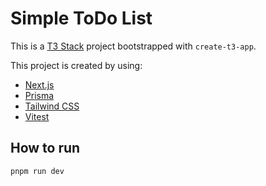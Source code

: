 # Simple ToDo List

This is a [T3 Stack](https://create.t3.gg/) project bootstrapped with `create-t3-app`.


This project is created by using:

- [Next.js](https://nextjs.org)
- [Prisma](https://prisma.io)
- [Tailwind CSS](https://tailwindcss.com)
- [Vitest](https://vitest.dev/)

## How to run

```
pnpm run dev 
```
